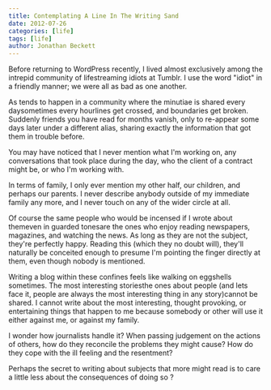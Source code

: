 ```yaml
---
title: Contemplating A Line In The Writing Sand
date: 2012-07-26
categories: [life]
tags: [life]
author: Jonathan Beckett
---
```


Before returning to WordPress recently, I lived almost exclusively among the intrepid community of lifestreaming idiots at Tumblr. I use the word "idiot" in a friendly manner; we were all as bad as one another.

As tends to happen in a community where the minutiae is shared every daysometimes every hourlines get crossed, and boundaries get broken. Suddenly friends you have read for months vanish, only to re-appear some days later under a different alias, sharing exactly the information that got them in trouble before.

You may have noticed that I never mention what I'm working on, any conversations that took place during the day, who the client of a contract might be, or who I'm working with.

In terms of family, I only ever mention my other half, our children, and perhaps our parents. I never describe anybody outside of my immediate family any more, and I never touch on any of the wider circle at all.

Of course the same people who would be incensed if I wrote about themeven in guarded tonesare the ones who enjoy reading newspapers, magazines, and watching the news. As long as they are not the subject, they're perfectly happy. Reading this (which they no doubt will), they'll naturally be conceited enough to presume I'm pointing the finger directly at them, even though nobody is mentioned.

Writing a blog within these confines feels like walking on eggshells sometimes. The most interesting storiesthe ones about people (and lets face it, people are always the most interesting thing in any story)cannot be shared. I cannot write about the most interesting, thought provoking, or entertaining things that happen to me because somebody or other will use it either against me, or against my family.

I wonder how journalists handle it? When passing judgement on the actions of others, how do they reconcile the problems they might cause? How do they cope with the ill feeling and the resentment?

Perhaps the secret to writing about subjects that more might read is to care a little less about the consequences of doing so ?